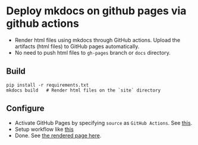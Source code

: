 # Deploy mkdocs on github pages via github actions
- Render html files using mkdocs through GitHub actions. Upload the artifacts (html files) to GitHub pages automatically.
- No need to push html files to `gh-pages` branch or `docs` directory.


## Build
```console
pip install -r requirements.txt
mkdocs build   # Render html files on the `site` directory
```

## Configure
- Activate GitHub Pages by specifying `source` as `GitHub Actions`. See [this](https://docs.github.com/en/pages/getting-started-with-github-pages/configuring-a-publishing-source-for-your-github-pages-site#publishing-with-a-custom-github-actions-workflow).
- Setup workflow like [this](.github/workflows/pages.yml)
- Done. See [the rendered page here](https://matsui528.github.io/mkdocs_actions_gh_pages/).